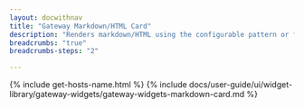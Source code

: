```yaml
---
layout: docwithnav
title: "Gateway Markdown/HTML Card"
description: "Renders markdown/HTML using the configurable pattern or function with applied attributes or time series values."
breadcrumbs: "true"
breadcrumbs-steps: "2"

---
```

{% include get-hosts-name.html %}
{% include docs/user-guide/ui/widget-library/gateway-widgets/gateway-widgets-markdown-card.md %}
